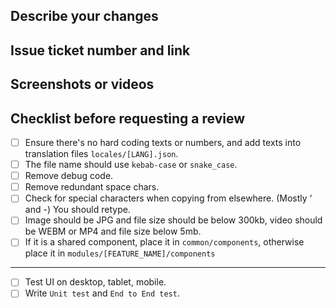 ## Describe your changes

## Issue ticket number and link

## Screenshots or videos

## Checklist before requesting a review

- [ ] Ensure there's no hard coding texts or numbers, and add texts into translation files `locales/[LANG].json`.
- [ ] The file name should use `kebab-case` or `snake_case`.
- [ ] Remove debug code.
- [ ] Remove redundant space chars.
- [ ] Check for special characters when copying from elsewhere. (Mostly ‘ and -) You should retype.
- [ ] Image should be JPG and file size should be below 300kb, video should be WEBM or MP4 and file size below 5mb.
- [ ] If it is a shared component, place it in `common/components`, otherwise place it in
      `modules/[FEATURE_NAME]/components`

---

- [ ] Test UI on desktop, tablet, mobile.
- [ ] Write `Unit test` and `End to End test`.
